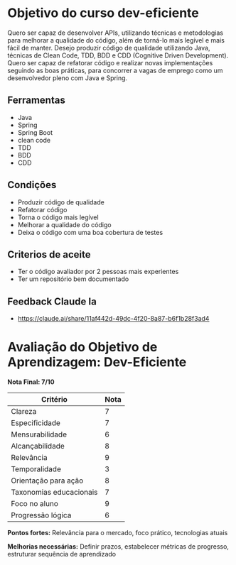 # Objetivo do curso dev-eficiente

Quero ser capaz de desenvolver APIs, utilizando técnicas e metodologias para melhorar a qualidade do código, além de torná-lo mais legível e mais fácil de manter. Desejo produzir código de qualidade utilizando Java, técnicas de Clean Code, TDD, BDD e CDD (Cognitive Driven Development). Quero ser capaz de refatorar código e realizar novas implementações seguindo as boas práticas, para concorrer a vagas de emprego como um desenvolvedor pleno com Java e Spring.

## Ferramentas

- Java
- Spring
- Spring Boot
- clean code
- TDD
- BDD
- CDD

## Condições

- Produzir código de qualidade
- Refatorar código
- Torna o código mais legível
- Melhorar a qualidade do código
- Deixa o código com uma boa cobertura de testes

## Criterios de aceite

- Ter o código avaliador por 2 pessoas mais experientes
- Ter um repositório bem documentado




## Feedback Claude Ia

- https://claude.ai/share/11af442d-49dc-4f20-8a87-b6f1b28f3ad4

# Avaliação do Objetivo de Aprendizagem: Dev-Eficiente

**Nota Final: 7/10**

| Critério | Nota |
|----------|------|
| Clareza | 7 |
| Especificidade | 7 |
| Mensurabilidade | 6 |
| Alcançabilidade | 8 |
| Relevância | 9 |
| Temporalidade | 3 |
| Orientação para ação | 8 |
| Taxonomias educacionais | 7 |
| Foco no aluno | 9 |
| Progressão lógica | 6 |

**Pontos fortes:** Relevância para o mercado, foco prático, tecnologias atuais

**Melhorias necessárias:** Definir prazos, estabelecer métricas de progresso, estruturar sequência de aprendizado
